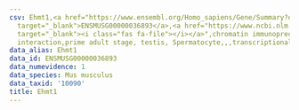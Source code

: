 ```yaml
---
csv: Ehmt1,<a href="https://www.ensembl.org/Homo_sapiens/Gene/Summary?db=core;g=ENSMUSG00000036893"
  target="_blank">ENSMUSG00000036893</a>,<a href="https://www.ncbi.nlm.nih.gov/pubmed/25450459"
  target="_blank"><i class="fas fa-file"></i></a>",chromatin immunoprecipitation assay,direct
  interaction,prime adult stage, testis, Spermatocyte,,,transcriptional regulation,
data_alias: Ehmt1
data_id: ENSMUSG00000036893
data_numevidence: 1
data_species: Mus musculus
data_taxid: '10090'
title: Ehmt1
---
```


